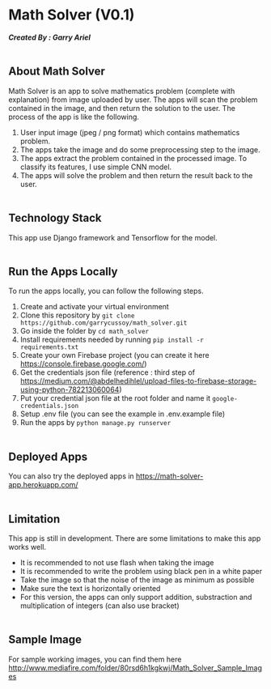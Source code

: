# Math Solver (V0.1)
***Created By : Garry Ariel***
<br /><br />
## About Math Solver
Math Solver is an app to solve mathematics problem (complete with explanation) from image uploaded by user. The apps will scan the problem contained in the image, and then return the solution to the user. The process of the app is like the following.
1. User input image (jpeg / png format) which contains mathematics problem.
2. The apps take the image and do some preprocessing step to the image.
3. The apps extract the problem contained in the processed image. To classify its features, I use simple CNN model.
4. The apps will solve the problem and then return the result back to the user.
<br /><br />
## Technology Stack
This app use Django framework and Tensorflow for the model.
<br /><br />
## Run the Apps Locally
To run the apps locally, you can follow the following steps.
1. Create and activate your virtual environment
2. Clone this repository by ```git clone https://github.com/garrycussoy/math_solver.git```
3. Go inside the folder by ```cd math_solver```
4. Install requirements needed by running ```pip install -r requirements.txt```
5. Create your own Firebase project (you can create it here https://console.firebase.google.com/)
6. Get the credentials json file (reference : third step of https://medium.com/@abdelhedihlel/upload-files-to-firebase-storage-using-python-782213060064)
7. Put your credential json file at the root folder and name it ```google-credentials.json```
8. Setup .env file (you can see the example in .env.example file)
9. Run the apps by ```python manage.py runserver```
<br /><br />
## Deployed Apps
You can also try the deployed apps in https://math-solver-app.herokuapp.com/
<br /><br />
## Limitation
This app is still in development. There are some limitations to make this app works well.
- It is recommended to not use flash when taking the image
- It is recommended to write the problem using black pen in a white paper
- Take the image so that the noise of the image as minimum as possible
- Make sure the text is horizontally oriented
- For this version, the apps can only support addition, substraction and multiplication of integers (can also use bracket)
<br /><br />
## Sample Image
For sample working images, you can find them here http://www.mediafire.com/folder/80rsd6h1kgkwj/Math_Solver_Sample_Images
